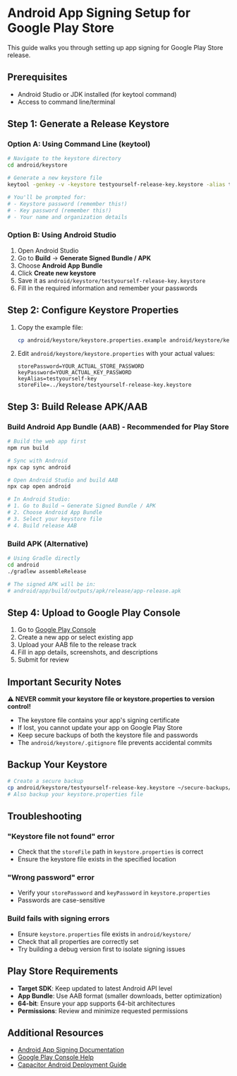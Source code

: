 # Android App Signing Setup for Google Play Store

This guide walks you through setting up app signing for Google Play Store release.

## Prerequisites

- Android Studio or JDK installed (for keytool command)
- Access to command line/terminal

## Step 1: Generate a Release Keystore

### Option A: Using Command Line (keytool)

```bash
# Navigate to the keystore directory
cd android/keystore

# Generate a new keystore file
keytool -genkey -v -keystore testyourself-release-key.keystore -alias testyourself-key -keyalg RSA -keysize 2048 -validity 10000

# You'll be prompted for:
# - Keystore password (remember this!)
# - Key password (remember this!)
# - Your name and organization details
```

### Option B: Using Android Studio

1. Open Android Studio
2. Go to **Build** → **Generate Signed Bundle / APK**
3. Choose **Android App Bundle**
4. Click **Create new keystore**
5. Save it as `android/keystore/testyourself-release-key.keystore`
6. Fill in the required information and remember your passwords

## Step 2: Configure Keystore Properties

1. Copy the example file:
   ```bash
   cp android/keystore/keystore.properties.example android/keystore/keystore.properties
   ```

2. Edit `android/keystore/keystore.properties` with your actual values:
   ```properties
   storePassword=YOUR_ACTUAL_STORE_PASSWORD
   keyPassword=YOUR_ACTUAL_KEY_PASSWORD
   keyAlias=testyourself-key
   storeFile=../keystore/testyourself-release-key.keystore
   ```

## Step 3: Build Release APK/AAB

### Build Android App Bundle (AAB) - Recommended for Play Store

```bash
# Build the web app first
npm run build

# Sync with Android
npx cap sync android

# Open Android Studio and build AAB
npx cap open android

# In Android Studio:
# 1. Go to Build → Generate Signed Bundle / APK
# 2. Choose Android App Bundle
# 3. Select your keystore file
# 4. Build release AAB
```

### Build APK (Alternative)

```bash
# Using Gradle directly
cd android
./gradlew assembleRelease

# The signed APK will be in:
# android/app/build/outputs/apk/release/app-release.apk
```

## Step 4: Upload to Google Play Console

1. Go to [Google Play Console](https://play.google.com/console)
2. Create a new app or select existing app
3. Upload your AAB file to the release track
4. Fill in app details, screenshots, and descriptions
5. Submit for review

## Important Security Notes

⚠️ **NEVER commit your keystore file or keystore.properties to version control!**

- The keystore file contains your app's signing certificate
- If lost, you cannot update your app on Google Play Store
- Keep secure backups of both the keystore file and passwords
- The `android/keystore/.gitignore` file prevents accidental commits

## Backup Your Keystore

```bash
# Create a secure backup
cp android/keystore/testyourself-release-key.keystore ~/secure-backups/
# Also backup your keystore.properties file
```

## Troubleshooting

### "Keystore file not found" error
- Check that the `storeFile` path in `keystore.properties` is correct
- Ensure the keystore file exists in the specified location

### "Wrong password" error
- Verify your `storePassword` and `keyPassword` in `keystore.properties`
- Passwords are case-sensitive

### Build fails with signing errors
- Ensure `keystore.properties` file exists in `android/keystore/`
- Check that all properties are correctly set
- Try building a debug version first to isolate signing issues

## Play Store Requirements

- **Target SDK**: Keep updated to latest Android API level
- **App Bundle**: Use AAB format (smaller downloads, better optimization)
- **64-bit**: Ensure your app supports 64-bit architectures
- **Permissions**: Review and minimize requested permissions

## Additional Resources

- [Android App Signing Documentation](https://developer.android.com/studio/publish/app-signing)
- [Google Play Console Help](https://support.google.com/googleplay/android-developer)
- [Capacitor Android Deployment Guide](https://capacitorjs.com/docs/android/deploying)